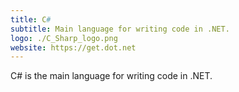 ```yaml
---
title: C#
subtitle: Main language for writing code in .NET.
logo: ./C_Sharp_logo.png
website: https://get.dot.net
---
```


C# is the main language for writing code in .NET.
